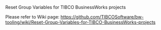 Reset Group Variables for TIBCO BusinessWorks projects

Please refer to Wiki page: https://github.com/TIBCOSoftware/bw-tooling/wiki/Reset-Group-Variables-for-TIBCO-BusinessWorks-projects
